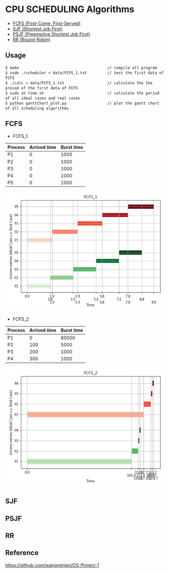 # CPU SCHEDULING Algorithms
* [FCFS (First-Come, First-Served)](#FCFS)
* [SJF (Shortest Job First)](#SJF)
* [PSJF (Preemptive Shortest Job First)](#PSJF)
* [RR (Round-Robin)](#RR)

## Usage
```shell
$ make                                       // compile all program
$ sudo ./scheduler < data/FCFS_1.txt         // test the first data of FCFS
$ ./calc < data/FCFS_1.txt                   // calculate the the preiod of the first data of FCFS
$ sudo sh time.sh                            // calculate the period of all ideal cases and real cases
$ python ganttChart_plot.py                  // plot the gantt chart of all scheduling algorithms
```

## FCFS
* FCFS_1

|Process|Arrived time|Burst time|
|-|-|-|
|P1|0|1000|
|P2|0|1000|
|P3|0|1000|
|P4|0|1000|
|P5|0|1000|

![FCFS_1](https://github.com/Offliners/CPU-SCHEDULING-Algorithms/blob/master/images/FCFS/FCFS_1.png)

* FCFS_2

|Process|Arrived time|Burst time|
|-|-|-|
|P1|0|80000|
|P2|100|5000|
|P3|200|1000|
|P4|300|1000|

![FCFS_2](https://github.com/Offliners/CPU-SCHEDULING-Algorithms/blob/master/images/FCFS/FCFS_2.png)

## SJF
## PSJF
## RR

## Reference
https://github.com/wangyenjen/OS-Project-1
